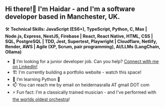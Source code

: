 ## Hi there!👋 I'm Haidar - and I'm a software developer based in Manchester, UK.

🛠️ **Technical Skills: JavaScript (ES6+), TypeScript, Python, C, Max | Node.js, Express, NestJS, Firebase | React, React Native, HTML, CSS | SQL, PostgreSQL | TDD, Jest, Supertest, Playwright | Cloudflare, Netlify, Render, AWS | Agile (XP, Scrum, pair programming), AI/LLMs (LangChain, Ollama)**

- 🔭 I’m looking for a junior developer job. Can you help? [Connect with me on LinkedIn!](https://www.linkedin.com/in/haidarnasralla/)
- 🏗️ I'm currently building a portfolio website - watch this space!
- 🌱 I’m learning Python 🐍 
- 📫 You can reach me by email on heidernasralla AT gmail DOT com
- ⚡ Fun fact: I'm a classically trained musician - and I've performed with [the worlds oldest orchestra](https://www.operan.se/en/about-the-opera/royal-swedish-orchestra/)!

<!--
**haidarnasralla/haidarnasralla** is a ✨ _special_ ✨ repository because its `README.md` (this file) appears on your GitHub profile.

Here are some ideas to get you started:

- 🔭 I’m currently working on ...
- 🌱 I’m currently learning ...
- 👯 I’m looking to collaborate on ...
- 🤔 I’m looking for help with ...
- 💬 Ask me about ...
- 📫 How to reach me: ...
- 😄 Pronouns: ...
- ⚡ Fun fact: ...
-->
